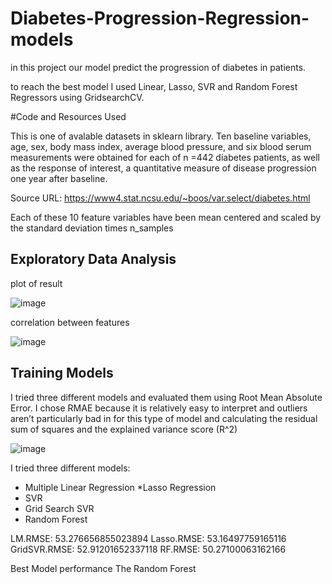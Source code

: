 # Diabetes-Progression-Regression-models
in this project our model predict the progression of diabetes in patients.

to reach the best model I used Linear, Lasso, SVR and Random Forest Regressors using GridsearchCV. 

#Code and Resources Used

This is one of avalable datasets in sklearn library. Ten baseline variables, age, sex, body mass index, average blood pressure, and six blood serum measurements were obtained for each of n =442 diabetes patients, as well as the response of interest, a quantitative measure of disease progression one year after baseline.

Source URL:
https://www4.stat.ncsu.edu/~boos/var.select/diabetes.html

Each of these 10 feature variables have been mean centered and scaled by the standard deviation times n_samples

## Exploratory Data Analysis
plot of result

![image](https://user-images.githubusercontent.com/121250443/214771970-559bd2ab-c437-4e47-b21b-4ea8766df0d0.png)

correlation between features

![image](https://user-images.githubusercontent.com/121250443/214772017-086a8d10-c1ba-4920-a68c-9859538149c6.png)


## Training Models


I tried three different models and evaluated them using Root Mean Absolute Error. I chose RMAE because it is relatively easy to interpret and outliers aren’t particularly bad in for this type of model and calculating the residual sum of squares and the explained variance score (R^2)

![image](https://user-images.githubusercontent.com/121250443/214772840-a7e66466-c307-4f78-83ae-6dad67f2e852.png)


I tried three different models:

* Multiple Linear Regression 
*Lasso Regression
* SVR
* Grid Search SVR
* Random Forest


LM.RMSE: 53.276656855023894
Lasso.RMSE: 53.16497759165116
GridSVR.RMSE: 52.91201652337118
RF.RMSE: 50.27100063162166

Best Model performance
The Random Forest 



